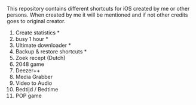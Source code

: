 This repository contains different shortcuts for iOS created by me or other persons. 
When created by me it will be mentioned and if not other credits goes to original creator. 


1) Create statistics *
2) busy 1 hour *
3) Ultimate downloader *
4) Backup & restore shortcuts *
5) Zoek recept (Dutch)
6) 2048 game
7) Deezer++
8) Media Grabber
9) Video to Audio
10) Bedtijd / Bedtime
11) POP game
